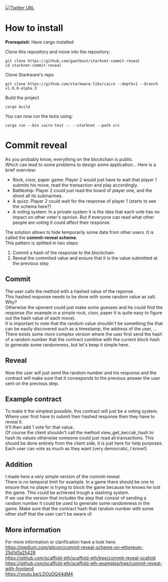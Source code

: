 [![Twitter URL](https://img.shields.io/twitter/url.svg?label=Follow%20%40gaetbout&style=social&url=https%3A%2F%2Ftwitter.com%2Fgaetbout)](https://twitter.com/gaetbout)
# How to install

**Prerequisit:** Have cargo installed

Clone this repository and move into the repository:
```shell
git clone https://github.com/gaetbout/starknet-commit-reveal
cd starknet-commit-reveal
```
Clone Starkware's repo
```shell
git clone https://github.com/starkware-libs/cairo --depth=1 --branch v1.0.0-alpha.3 
```
Build the project
```shell
cargo build
```

You can now run the tests using:
```shell
cargo run --bin cairo-test -- --starknet --path src      
```

# Commit reveal

As you probably know, everything on the blockchain is public.  
Which can lead to some problems to design some application... Here is a brief overview: 
 - Rock, cisor, paper game: Player 2 would just have to wait that player 1 submits his move, read the transaction and play accordingly.  
 - Battleship: Player 2 could just read the board of player one, and the shoot all its submarines.
 - A quizz: Player 2 could wait for the response of player 1 (starts to see the schema here?)
 - A voting system: In a private system it is the idea that each vote has no impact on other voter's opinion. But if everyone can read what other people are voting it could affect their response.   
 
The solution allows to hide temporarily some data from other users. It is called the **commit-reveal scheme**.  
This pattern is splitted in two steps:
 1. Commit a hash of the response to the blockchain  
 2. Reveal the commited value and ensure that it is the value submitted at the previous step  


## Commit
The user calls the method with a hashed value of the reponse.  
This hashed response needs to be done with some random value as salt. Why?  
Otherwise the oponent could just make some guesses and he could find the response (for example in a simple rock, cisor, paper it is quite easy to figure out the hash value of each move).  
It is important to note that the random value shouldn't be something the that can be easily discovered such as a timestamp, the address of the user, ...  
There exists some more complex version where the user first send the hash of a random number that the contract combine with the current block hash to generate some randomness, but let's keep it simple here.

## Reveal
Now the user will just send the random number and his response and the contract will make sure that it corresponds to the previous answer the user sent on the previous step.

## Example contract
To make it the simplest possible, this contract will just be a voting system.  
Where user first have to submit their hashed response then they have to reveal it.  
It'll then add 1 vote for that value.  
Of course the client shouldn't call the method view_get_keccak_hash to hash its values otherwise someone could just read all transactions. This should be done entirely from the client side, it is just here for help purposes.  
Each user can vote as much as they want (very democratic, I know!).

## Addition
I made here a very simple version of the commit-reveal.  
There is no temporal limit for example. In a game there should be one to ensure that no player is trying to block the game because he knows he lost the game. This could be achieved trough a slashing system.  
If we use the version that includes the step that consist of sending a random number it could be used to generate some randomness in the game. Make sure that the contract hash that random number with some other stuff that the user can't be aware of.  

## More information 

For more information or clarification have a look here:  
 https://medium.com/gitcoin/commit-reveal-scheme-on-ethereum-25d1d1a25428  
 https://github.com/scaffold-eth/scaffold-eth/tree/commit-reveal-scafold  
 https://github.com/scaffold-eth/scaffold-eth-examples/tree/commit-reveal-with-frontend  
 https://youtu.be/LDOzDQ44dM4  
